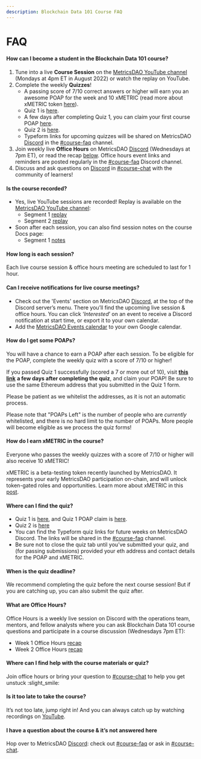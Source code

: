 ```yaml
---
description: Blockchain Data 101 Course FAQ
---
```


# FAQ

#### How can I become a student in the Blockchain Data 101 course?&#x20;

1. Tune into a live **Course Session** on the [MetricsDAO YouTube channel](https://www.youtube.com/channel/UCDyRizBgObJB-sNuwEPlL1g) (Mondays at 4pm ET in August 2022) or watch the replay on YouTube.&#x20;
2. Complete the weekly **Quizzes**!&#x20;
   * A passing score of 7/10 correct answers or higher will earn you an awesome POAP for the week and 10 xMETRIC (read more about xMETRIC token [here](https://blog.metricsdao.xyz/xmetric/)).&#x20;
   * Quiz 1 is [here](https://s2w1pibxi3c.typeform.com/metricsdao).
   * A few days after completing Quiz 1, you can claim your first course POAP [here](https://poap.delivery/blockchainanalytics1).
   * Quiz 2 is [here](https://s2w1pibxi3c.typeform.com/metricsdaoquiz2).
   * Typeform links for upcoming quizzes will be shared on MetricsDAO [Discord](http://discord.gg/metrics) in the [#course-faq](https://discord.com/channels/902943676685230100/996143485390426162) channel.&#x20;
3. Join weekly live **Office Hours** on MetricsDAO [Discord](http://discord.gg/metrics) (Wednesdays at 7pm ET), or read the recap [below](https://docs.metricsdao.xyz/analyst-resources/blockchain-data-101/faq#what-are-office-hours). Office hours event links and reminders are posted regularly in the [#course-faq](https://discord.com/channels/902943676685230100/996143485390426162) Discord channel.&#x20;
4. Discuss and ask questions on [Discord](http://discord.gg/metrics) in [#course-chat](https://discord.com/channels/902943676685230100/992490932412883064) with the community of learners!&#x20;

#### Is the course recorded?&#x20;

* Yes, live YouTube sessions are recorded! Replay is available on the [MetricsDAO YouTube channel](https://www.youtube.com/channel/UCDyRizBgObJB-sNuwEPlL1g):
  * Segment 1 [replay](https://www.youtube.com/watch?v=Icx8jJLrUA8\&t=920s)
  * Segment 2 [replay](https://www.youtube.com/watch?v=OAxQ-pOFf\_E)
* Soon after each session, you can also find session notes on the course Docs page:
  * Segment 1 [notes](https://docs.metricsdao.xyz/analyst-resources/blockchain-data-101/segment-1)

#### How long is each session?&#x20;

Each live course session & office hours meeting are scheduled to last for 1 hour.

#### Can I receive notifications for live course meetings?&#x20;

* Check out the 'Events' section on MetricsDAO [Discord](http://discord.gg/metrics), at the top of the Discord server’s menu. There you’ll find the upcoming live session & office hours. You can click ‘_Interested_’ on an event to receive a Discord notification at start time, or export it to your own calendar.&#x20;
* Add the [MetricsDAO Events calendar](https://calendar.google.com/calendar/u/3?cid=Y19wZHZhaG5tMGRjN2plZDhiMThmOTczNDJhb0Bncm91cC5jYWxlbmRhci5nb29nbGUuY29t) to your own Google calendar.

#### How do I get some POAPs?&#x20;

You will have a chance to earn a POAP after each session. To be eligible for the POAP, complete the weekly quiz with a score of 7/10 or higher!

If you passed Quiz 1 successfully (scored a 7 or more out of 10), visit [**this link**](https://poap.delivery/blockchainanalytics1) **a few days after completing the quiz**, and claim your POAP! Be sure to use the same Ethereum address that you submitted in the Quiz 1 form.&#x20;

Please be patient as we whitelist the addresses, as it is not an automatic process.&#x20;

Please note that "POAPs Left" is the number of people who are _currently_ whitelisted, and there is no hard limit to the number of POAPs. More people will become eligible as we process the quiz forms!

#### How do I earn xMETRIC in the course?

Everyone who passes the weekly quizzes with a score of 7/10 or higher will also receive 10 xMETRIC!

xMETRIC is a beta-testing token recently launched by MetricsDAO. It represents your early MetricsDAO participation on-chain, and will unlock token-gated roles and opportunities. Learn more about xMETRIC in this [post](https://blog.metricsdao.xyz/xmetric/).

#### Where can I find the quiz?&#x20;

* Quiz 1 is [here](https://s2w1pibxi3c.typeform.com/metricsdao), and Quiz 1 POAP claim is [here](https://poap.delivery/blockchainanalytics1).&#x20;
* Quiz 2 is [here](https://s2w1pibxi3c.typeform.com/metricsdaoquiz2)
* You can find the Typeform quiz links for future weeks on MetricsDAO Discord. The links will be shared in the [#course-faq](https://discord.com/channels/902943676685230100/996143485390426162) channel.&#x20;
* Be sure not to close the quiz tab until you’ve submitted your quiz, and (for passing submissions) provided your eth address and contact details for the POAP and xMETRIC.

#### When is the quiz deadline?&#x20;

We recommend completing the quiz before the next course session! But if you are catching up, you can also submit the quiz after.

#### What are Office Hours?&#x20;

Office Hours is a weekly live session on Discord with the operations team, mentors, and fellow analysts where you can ask Blockchain Data 101 course questions and participate in a course discussion (Wednesdays 7pm ET):

* Week 1 Office Hours [recap](https://docs.metricsdao.xyz/analyst-resources/blockchain-data-101/segment-1/office-hours-1)
* Week 2 Office Hours [recap](https://docs.metricsdao.xyz/analyst-resources/blockchain-data-101/segment-1/office-hours-2)

#### Where can I find help with the course materials or quiz?&#x20;

Join office hours or bring your question to [#course-chat](https://discord.com/channels/902943676685230100/992490932412883064) to help you get unstuck :slight\_smile:

#### Is it too late to take the course?&#x20;

It’s not too late, jump right in! And you can always catch up by watching recordings on [YouTube](https://www.youtube.com/channel/UCDyRizBgObJB-sNuwEPlL1g).

#### I have a question about the course & it’s not answered here&#x20;

Hop over to MetricsDAO [Discord](http://discord.gg/metrics): check out [#course-faq](https://discord.com/channels/902943676685230100/996143485390426162) or ask in [#course-chat](https://discord.com/channels/902943676685230100/992490932412883064).

